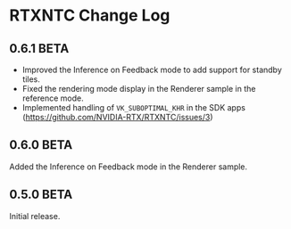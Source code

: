 # RTXNTC Change Log

## 0.6.1 BETA

- Improved the Inference on Feedback mode to add support for standby tiles.
- Fixed the rendering mode display in the Renderer sample in the reference mode.
- Implemented handling of `VK_SUBOPTIMAL_KHR` in the SDK apps (https://github.com/NVIDIA-RTX/RTXNTC/issues/3)

## 0.6.0 BETA

Added the Inference on Feedback mode in the Renderer sample.

## 0.5.0 BETA

Initial release.